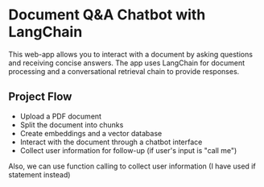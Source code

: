 # Document Q&A Chatbot with LangChain
This web-app allows you to interact with a document by asking questions and receiving concise answers. The app uses LangChain for document processing and a conversational retrieval chain to provide responses.
## Project Flow
- Upload a PDF document
- Split the document into chunks
- Create embeddings and a vector database
- Interact with the document through a chatbot interface
- Collect user information for follow-up (if user's input is "call me") 

Also, we can use function calling to collect user information (I have used if statement instead)
